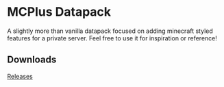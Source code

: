 # MCPlus Datapack
A slightly more than vanilla datapack focused on adding minecraft styled features for a private server. Feel free to use it for inspiration or reference!

## Downloads
[Releases](https://github.com/Myares/mcplus-datapack/releases)

